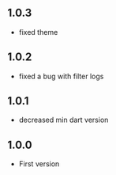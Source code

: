 ## 1.0.3
- fixed theme
## 1.0.2
- fixed a bug with filter logs
## 1.0.1
- decreased min dart version
## 1.0.0
- First version

